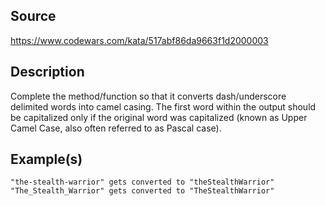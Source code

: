 ﻿## Source
https://www.codewars.com/kata/517abf86da9663f1d2000003

## Description
Complete the method/function so that it converts dash/underscore delimited words into camel casing. The first word within the output should be capitalized only if the original word was capitalized (known as Upper Camel Case, also often referred to as Pascal case).

## Example(s)
```
"the-stealth-warrior" gets converted to "theStealthWarrior"
"The_Stealth_Warrior" gets converted to "TheStealthWarrior"
```